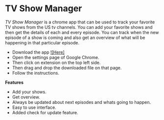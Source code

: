 TV Show Manager
===============

*TV Show Manager* is a chrome app that can be used to track your favorite TV shows from the US tv channels. You can add your favorite shows and then get the details of each and every episode. You can track when the new episode of a show is coming and also get an overview of what will be happening in that particular episode.


* Download the app <a target="_blank" href="https://raw.github.com/brijeshb42/tvm/master/tvm.crx">![Here]</a>
* Open the settings page of Google Chrome.
* Then click on extension on the top left side.
* Then drag and drop the downloaded file on that page.
* Follow the instructions.

**Features**

* Add your shows.
* Get overview.
* Always be updated about next episodes and whats going to happen.
* Easy to use interface.
* Added check for update feature.